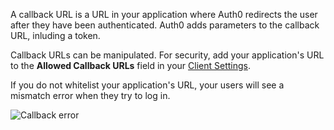 A callback URL is a URL in your application where Auth0 redirects the user after they have been authenticated. Auth0 adds parameters to the callback URL, inluding a token. 

Callback URLs can be manipulated. For security, add your application's URL to the **Allowed Callback URLs** field in your [Client Settings](${manage_url}/#/applications/${account.clientId}/settings). 

If you do not whitelist your application's URL, your users will see a mismatch error when they try to log in.

![Callback error](/media/articles/angularjs/callback_error.png)